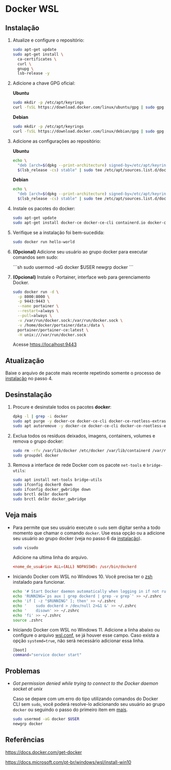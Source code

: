 # Docker WSL

## Instalação

1. Atualize e configure o repositório:

    ```sh
    sudo apt-get update
    sudo apt-get install \
      ca-certificates \
      curl \
      gnupg \
      lsb-release -y
    ```

2. Adicione a chave GPG oficial:

    **Ubuntu**

    ```sh
    sudo mkdir -p /etc/apt/keyrings
    curl -fsSL https://download.docker.com/linux/ubuntu/gpg | sudo gpg --dearmor -o /etc/apt/keyrings/docker.gpg
    ```

    **Debian**

    ```sh
    sudo mkdir -p /etc/apt/keyrings
    curl -fsSL https://download.docker.com/linux/debian/gpg | sudo gpg --dearmor -o /etc/apt/keyrings/docker.gpg
    ```

3. Adicione as configurações ao repositório:

    **Ubuntu**

    ```sh
    echo \
      "deb [arch=$(dpkg --print-architecture) signed-by=/etc/apt/keyrings/docker.gpg] https://download.docker.com/linux/ubuntu \
      $(lsb_release -cs) stable" | sudo tee /etc/apt/sources.list.d/docker.list > /dev/null
    ```

    **Debian**

    ```sh
    echo \
      "deb [arch=$(dpkg --print-architecture) signed-by=/etc/apt/keyrings/docker.gpg] https://download.docker.com/linux/debian \
      $(lsb_release -cs) stable" | sudo tee /etc/apt/sources.list.d/docker.list > /dev/null
    ```

4. Instale os pacotes do docker:

    ```sh
    sudo apt-get update
    sudo apt-get install docker-ce docker-ce-cli containerd.io docker-compose-plugin -y
    ```

5. Verifique se a instalação foi bem-sucedida:

    ```sh
    sudo docker run hello-world
    ```

6. **(Opcional)** Adicione seu usuário ao grupo docker para executar comandos sem sudo:

    ´´´sh
    sudo usermod -aG docker $USER
    newgrp docker
    ´´´

7. **(Opcional)** Instale o Portainer, interface web para gerenciamento Docker.

    ```sh
    sudo docker run -d \
      -p 8000:8000 \
      -p 9443:9443 \
      --name portainer \
      --restart=always \
      --pull=always \
      -v /var/run/docker.sock:/var/run/docker.sock \
      -v /home/docker/portainer/data:/data \
      portainer/portainer-ce:latest \
      -H unix:///var/run/docker.sock
    ```

    Acesse <https://localhost:9443>

## Atualização

Baixe o arquivo de pacote mais recente repetindo somente o processo de [instalação](#instalação) no passo 4.

## Desinstalação

1. Procure e desinstale todos os pacotes **docker**:

    ```sh
    dpkg -l | grep -i docker
    sudo apt purge -y docker-ce docker-ce-cli docker-ce-rootless-extras docker-compose-plugin docker-scan-plugin
    sudo apt autoremove -y docker-ce docker-ce-cli docker-ce-rootless-extras docker-compose-plugin docker-scan-plugin
    ```

2. Exclua todos os resíduos deixados, imagens, containers, volumes e remova o grupo docker:

    ```sh
    sudo rm -rfv /var/lib/docker /etc/docker /var/lib/containerd /var/run/docker.sock /etc/apt/keyrings/docker.gpg
    sudo groupdel docker
    ```

3. Remova a interface de rede Docker com os pacote `net-tools` e `bridge-utils`:

    ```sh
    sudo apt install net-tools bridge-utils
    sudo ifconfig docker0 down
    sudo ifconfig docker_gwbridge down
    sudo brctl delbr docker0
    sudo brctl delbr docker_gwbridge
    ```

## Veja mais

- Para permite que seu usuário execute o `sudo` sem digitar senha a todo momento que chamar o comando `docker`. Use essa opção ou a adicione seu usuário ao grupo docker (veja no passo 6 da [instalação](#instalação)).

    ```sh
    sudo visudo
    ```

    Adicione na ultima linha do arquivo.

    ```conf
    <nome_de_usuário> ALL=(ALL) NOPASSWD: /usr/bin/dockerd
    ```

- Iniciando Docker com WSL no Windows 10. Você precisa ter o [zsh](/zsh.md) instalado para funcionar.

    ```sh
    echo '# Start Docker daemon automatically when logging in if not running.' >> ~/.zshrc
    echo 'RUNNING=`ps aux | grep dockerd | grep -v grep`' >> ~/.zshrc
    echo 'if [ -z "$RUNNING" ]; then' >> ~/.zshrc
    echo '    sudo dockerd > /dev/null 2>&1 &' >> ~/.zshrc
    echo '    disown' >> ~/.zshrc
    echo 'fi' >> ~/.zshrc
    source .zshrc
    ```

- Iniciando Docker com WSL no Windows 11. Adicione a linha abaixo ou configure o arquivo [wsl.conf](/README.md/#local), se já houver esse campo. Caso exista a opção `systemd=true`, não será necessário adicionar essa linha.

    ```sh
    [boot]
    command="service docker start"
    ```

## Problemas

- *Got permission denied while trying to connect to the Docker daemon socket at unix*

    Caso se depare com um erro do tipo utilizando comandos do Docker CLI sem `sudo`, você poderá resolve-lo adicionando seu usuário ao grupo `docker` ou seguindo o passo do primeiro item em [mais](#mais).

    ```sh
    sudo usermod -aG docker $USER
    newgrp docker
    ```

## Referências

<https://docs.docker.com/get-docker>

<https://docs.microsoft.com/pt-br/windows/wsl/install-win10>
